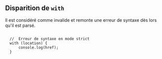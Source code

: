 ##  Disparition de `with`

Il est considéré comme invalide et remonte une erreur de syntaxe dès lors qu'il est parsé.

<pre><code>
  //  Erreur de syntaxe en mode strict
  with (location) {
      console.log(href);
  }

</code></pre>

